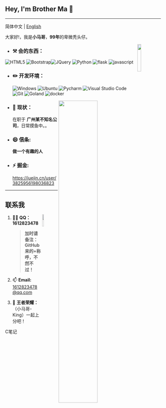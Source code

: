 ## Hey, I'm Brother Ma :wave: 

----

简体中文 | [English]()

大家好!，我是**小马哥**，**99年**的卑微秃头仔。

<img src="https://q1.qlogo.cn/g?b=qq&nk=1612823478&s=640" width="15%" hight="15%" align='right' />

-  ### :hammer_and_pick: **会的东西：**

  ![HTML5](https://img.shields.io/badge/-HTML5-E34F26?style=flat-square&logo=html5&logoColor=white) ![Bootstrap](https://img.shields.io/badge/-Bootstrap-563D7C?style=flat-square&logo=bootstrap&logoColor=white)![JQuery](https://img.shields.io/badge/-JQuery-blue?style=flat-square&logo=jquery&logoColor=white) ![Python](https://img.shields.io/badge/-Python-3776AB?style=flat-square&logo=Python&logoColor=white) ![flask](https://img.shields.io/badge/-Flask-3776AB?style=flat-square&logo=flask&logoColor=white) ![javascript](https://img.shields.io/badge/-JavaScript-3776AB?style=flat-square&logo=javascript&logoColor=white) 

- ### :pencil2: **开发环境：**

  ![Windows](https://img.shields.io/badge/-Windows_10-0078D6?style=flat-square&logo=windows&logoColor=white) ![Ubuntu](https://img.shields.io/badge/-Ubuntu-262577?style=flat-square&logo=Ubuntu&logoColor=white) ![Pycharm](https://img.shields.io/badge/-Pycharm-007ACC?style=flat-square&logo=Pycharm&logoColor=white) ![Visual Studio Code](https://img.shields.io/badge/-Visual_Studio_Code-007ACC?style=flat-square&logo=visual-studio-code&logoColor=white) ![Git](https://img.shields.io/badge/-Git-F05032?style=flat-square&logo=git&logoColor=white) ![Goland](https://img.shields.io/badge/-Goland-0078D6?style=flat-square&logo=Goland&logoColor=white) ![docker](https://img.shields.io/badge/-docker-0078D6?style=flat-square&logo=docker&logoColor=white)

[<img align="right" width="50%" src="https://github-readme-stats-ouuan.vercel.app/api?username=xiaoma118&theme=dark&show_icons=true">](https://skyxinye.xyz)

- ### :seedling: **现状：**

  在职于 **广州某不知名公司**，日常摸鱼中。。
  
<!--

<img src="https://cdn.jsdelivr.net/gh/AdminWhaleFall/Pic@master/img/20220102023708.jpg" style="zoom:33%" align='left' />
[<img align="right" width="50%" src="https://github-readme-stats-ouuan.vercel.app/api?username=adminwhalefall&theme=dark&show_icons=true">](https://skyxinye.xyz)
 <img src="https://q1.qlogo.cn/g?b=qq&nk=2734184475&s=640" width="10%" hight="10%" align='right' />

-->

  
- ### 😄 **信条:** 

  **做一个有趣的人**

- ### ⚡ **掘金:** 

  https://juejin.cn/user/3825956198036823 


---

## 联系我
<img src="https://q1.qlogo.cn/g?b=qq&nk=1612823478&s=640" width="10%" hight="10%" align='right' />

1. :man_scientist: **QQ：** **1612823478**

   > **加时请备注：GitHub 来的+称呼，不然不过！**

2. 📫 **Email:** 1612823478@qq.com

3. 💨 **王者荣耀：**（小马哥-King）一起上分吧！



C笔记
